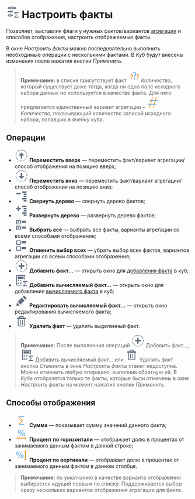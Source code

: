 # ![Настроить факты](../../images/icons/cube/cases/case-tune_default.svg) Настроить факты

Позволяет, выставляя флаги у нужных фактов/вариантов [агрегации](../../processors/func/aggregation-functions.md) и способов отображения, настроить отображаемые факты.

В окне *Настроить факты* можно последовательно выполнить необходимые операции с несколькими фактами. В *Куб* будут внесены изменения после нажатия кнопки *Применить*.

> **Примечание:** в списке присутствует факт ![Количество-Факт](../../images/icons/data-types/none_default.svg)*Количество*, который существует даже тогда, когда ни одно поле исходного набора данных не используется в качестве факта. Для него предлагается единственный вариант агрегации – ![Количество-Агрегация](../../images/icons/aggregations/factor-count_default.svg)*Количество*, показывающий количество записей исходного набора, попавших в ячейку куба.

## Операции

* ![](../../images/icons/toolbar-controls/moveup_default.svg) **Переместить вверх** — переместить факт/вариант агрегации/способ отображения на позицию вверх;
* ![](../../images/icons/toolbar-controls/movedown_default.svg) **Переместить вниз** — переместить факт/вариант агрегации/способ отображения на позицию вниз;
* ![](../../images/icons/toolbar-controls/collapce-all_default.svg) **Свернуть дерево** — свернуть дерево фактов;
* ![](../../images/icons/toolbar-controls/open-all_default.svg) **Развернуть дерево** — развернуть дерево фактов;
* ![](../../images/icons/toolbar-controls/check-all_default.svg) **Выбрать все** — выбрать все факты, варианты агрегации со всеми способами отображения;
* ![](../../images/icons/toolbar-controls/uncheck-all_default.svg) **Отменить выбор всех** — убрать выбор всех фактов, вариантов агрегации со всеми способами отображения;
* ![](../../images/icons/toolbar-controls_18x18/toolbar-controls_18x18_plus_default.svg) **Добавить факт...** — открыть окно для [добавления факта](./addfact.md) в куб;
* ![](../../images/icons/cube/cases/case-calc_default.svg) **Добавить вычисляемый факт…** — открыть окно для добавления [вычисляемого факта](./addcalculatingfact.md) в куб;
* ![](../../images/icons/toolbar-controls/edit_default.svg) **Редактировать вычисляемый факт…** — открыть окно редактирования вычисляемого факта;
* ![](../../images/icons/toolbar-controls/delete_default.svg) **Удалить факт** — удалить выделенный факт.

> **Примечание:** После выполнения операций ![](../../images/icons/toolbar-controls_18x18/toolbar-controls_18x18_plus_default.svg) Добавить факт..., ![](../../images/icons/cube/cases/case-calc_default.svg) Добавить вычисляемый факт… или ![](../../images/icons/toolbar-controls/delete_default.svg) Удалить факт кнопка *Отменить* в окне *Настроить факты* станет недоступна. Можно отменить любую операцию, выполнив обратную ей. В *Кубе* отобразятся только те факты, которые были отмечены в окне *Настроить факты* на момент нажатия кнопки *Применить*.

## Способы отображения

* ![](../../images/icons/aggregations/factor-sum_default.svg) **Сумма** — показывает сумму значений данного факта;
* ![](../../images/icons/cube/aggregation/row-percent_default.svg) **Процент по горизонтали** — отображает долю в процентах от занимаемого данным фактом в данной строке;
* ![](../../images/icons/cube/aggregation/col-percent_default.svg) **Процент по вертикали** — отображает долю в процентах от занимаемого данным фактом в данном столбце.

> **Примечание:** по умолчанию в качестве варианта отображения выбирается идущий первым по списку. Поддерживается выбор сразу нескольких вариантов отображения агрегации для факта.

